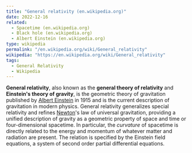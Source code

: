 ```yaml
---
title: "General relativity (en.wikipedia.org)"
date: 2022-12-16
related:
  - Spacetime (en.wikipedia.org)
  - Black hole (en.wikipedia.org)
  - Albert Einstein (en.wikipedia.org)
type: wikipedia
permalink: "/en.wikipedia.org/wiki/General_relativity"
wikipedia: "https://en.wikipedia.org/wiki/General_relativity"
tags:
  - General Relativity
  - Wikipedia
---
```

**General relativity**, also known as the **general theory of relativity** and **Einstein's theory of gravity**, is the geometric theory of gravitation published by [Albert Einstein](/en.wikipedia.org/wiki/Albert_Einstein) in 1915 and is the current description of gravitation in modern physics. General relativity generalizes special relativity and refines [Newton](/en.wikipedia.org/wiki/Isaac_Newton)'s law of universal gravitation, providing a unified description of gravity as a geometric property of space and time or four-dimensional spacetime. In particular, the *curvature* of spacetime is directly related to the energy and momentum of whatever matter and radiation are present. The relation is specified by the Einstein field equations, a system of second order partial differential equations.